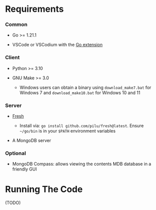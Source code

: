 # Requirements

### Common

- Go >= 1.21.1

- VSCode or VSCodium with the [Go extension](https://marketplace.visualstudio.com/items?itemName=golang.Go)

### Client

- Python >= 3.10

- GNU Make >= 3.0
  
  - Windows users can obtain a binary using `download_make7.bat` for Windows 7 and `download_make10.bat` for Windows 10 and 11

### Server

- [Fresh](https://github.com/gravityblast/fresh)
  
  - Install via: `go install github.com/pilu/fresh@latest`. Ensure `~/go/bin` is in your `$PATH` environment variables

- A MongoDB server

### Optional

- MongoDB Compass: allows viewing the contents MDB database in a friendly GUI

# Running The Code

(TODO)


